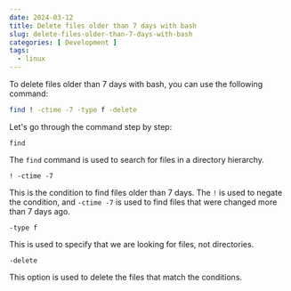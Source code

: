 ```yaml
---
date: 2024-03-12
title: Delete files older than 7 days with bash
slug: delete-files-older-than-7-days-with-bash
categories: [ Development ]
tags:
  - linux
---
```


To delete files older than 7 days with bash, you can use the following command:

```bash
find ! -ctime -7 -type f -delete
```

Let's go through the command step by step:

`find`

The `find` command is used to search for files in a directory hierarchy.

`! -ctime -7`

This is the condition to find files older than 7 days. The `!` is used to negate the condition, and `-ctime -7` is used to find files that were changed more than 7 days ago.

`-type f`

This is used to specify that we are looking for files, not directories.

`-delete`
 
This option is used to delete the files that match the conditions.
